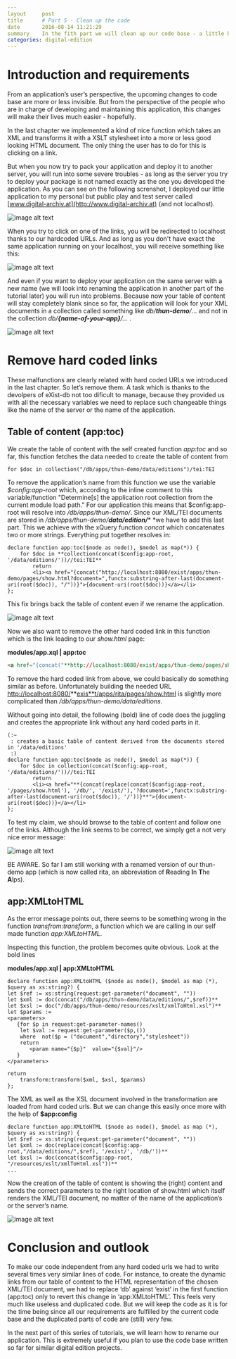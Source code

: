 ```yaml
---
layout     post
title      # Part 5 - Clean up the code
date       2016-08-14 11:21:29
summary    In the fith part we will clean up our code base - a little bit
categories: digital-edition
---
```


# Introduction and requirements

From an application’s user’s perspective, the upcoming changes to code base are more or less invisible. But from the perspective of the people who are in charge of developing and maintaining this application, this changes will make their lives much easier - hopefully. 

In the last chapter we implemented a kind of nice function which takes an XML and transforms it with a XSLT stylesheet into a more or less good looking HTML document. The only thing the user has to do for this is clicking on a link.

But when you now try to pack your application and deploy it to another server, you will run into some severe troubles - as long as the server you try to deploy your package is not named exactly as the one you developed the application. As you can see on the following screnshot, I deployed our little application to my personal but public play and test server called [www.digital-archiv.at](http://www.digital-archiv.at) (and not localhost).

![image alt text](/staticblog/pages/img/part-5/image_0.jpg)

When you try to click on one of the links, you will be redirected to localhost thanks to our hardcoded URLs. And as long as you don't have exact the same application running on your localhost, you will receive something like this:

![image alt text](/staticblog/pages/img/part-5/image_1.jpg)

And even if you want to deploy your application on the same server with a new name (we will look into renaming the application in another part of the tutorial later) you will run into problems. Because now your table of content will stay completely blank since so far, the application will look for your XML documents in a collection called something like *db/***_thun-demo_***/*… and not in the collection *db/***_{name-of-your-app}_***/…* .

![image alt text](/staticblog/pages/img/part-5/image_2.jpg)

# Remove hard coded links

These malfunctions are clearly related with hard coded URLs we introduced in the last chapter. So let’s remove them. A task which is thanks to the devolpers of eXist-db not too dificult to manage, because they provided us with all the necessary variables we need to replace such changeable things like the name of the server or the name of the application. 

## Table of content (app:toc)

We create the table of content with the self created function *app:toc* and so far, this function fetches the data needed to create the table of content from

`for $doc in collection("/db/apps/thun-demo/data/editions")/tei:TEI`

To remove the application’s name from this function we use the variable *$config:app-root* which, according to the inline comment to this variable/function "Determine[s] the application root collection from the current module load path." For our application this means that $config:app-root will resolve into */db/apps/thun-demo/*. Since our XML/TEI documents are stored in */db/apps/thun-demo/***_data/edition/_*** *we have to add this last part. This we achieve with the xQuery function *concat* which concatenates two or more strings. Everything put together resolves in:

```xquery
declare function app:toc($node as node(), $model as map(*)) {
    for $doc in **collection(concat($config:app-root, '/data/editions/'))//tei:TEI**
        return
        <li><a href="{concat("http://localhost:8080/exist/apps/thun-demo/pages/show.html?document=",functx:substring-after-last(document-uri(root($doc)), "/"))}">{document-uri(root($doc))}</a></li>   
};
```

This fix brings back the table of content even if we rename the application.

![image alt text](/staticblog/pages/img/part-5/image_3.jpg)

Now we also want to remove the other hard coded link in this function which is the link leading to our *show.html* page:

**modules/app.xql | app:toc**

```html
<a href="{concat("**http://localhost:8080/exist/apps/thun-demo/pages/show.html**?document=",functx:substring-after-last(document-uri(root($doc)), "/"))}">{document-uri(root($doc))}</a>
```

To remove the hard coded link from above, we could basically do something similar as before. Unfortunately building the needed URL [http://localhost:8080/](http://localhost:8080/exist/apps/rita/pages/show.html)**[exis**t](http://localhost:8080/exist/apps/rita/pages/show.html)[/apps/rita/pages/show.html](http://localhost:8080/exist/apps/rita/pages/show.html)  is slightly more complicated than */db/apps/thun-demo/data/editions*. 

Without going into detail, the following (bold) line of code does the juggling and creates the appropriate link without any hard coded parts in it.

```xquery
(:~
 : creates a basic table of content derived from the documents stored in '/data/editions'
 :)
declare function app:toc($node as node(), $model as map(*)) {
    for $doc in collection(concat($config:app-root, '/data/editions/'))//tei:TEI
        return
        <li><a href="**{concat(replace(concat($config:app-root, '/pages/show.html'), '/db/', '/exist/'),'?document=',functx:substring-after-last(document-uri(root($doc)), '/'))}**">{document-uri(root($doc))}</a></li>   
};
```

To test my claim, we should browse to the table of content and follow one of the links. Although the link seems to be correct, we simply get a not very nice error message:

![image alt text](/staticblog/pages/img/part-5/image_4.jpg)

BE AWARE. So far I am still working with a renamed version of our thun-demo app (which is now called rita, an abbreviation of **R**eading **I**n **T**he **A**lps). 

## app:XMLtoHTML

As the error message points out, there seems to be something wrong in the function *transfrom:transform*, a function which we are calling in our self made function *app:XMLtoHTML*. 

Inspecting this function, the problem becomes quite obvious. Look at the bold lines

**modules/app.xql | app:XMLtoHTML**

```xquery
declare function app:XMLtoHTML ($node as node(), $model as map (*), $query as xs:string?) {
let $ref := xs:string(request:get-parameter("document", ""))
let $xml := doc(concat("/db/apps/thun-demo/data/editions/",$ref))**
let $xsl := doc("/db/apps/thun-demo/resources/xslt/xmlToHtml.xsl")**
let $params := 
<parameters>
   {for $p in request:get-parameter-names()
    let $val := request:get-parameter($p,())
    where  not($p = ("document","directory","stylesheet"))
    return
       <param name="{$p}"  value="{$val}"/>
   }
</parameters>

return 
    transform:transform($xml, $xsl, $params)
};
```

The XML as well as the XSL document involved in the transformation are loaded from hard coded urls. But we can change this easily once more with the help of **$app:config**

```xquery
declare function app:XMLtoHTML ($node as node(), $model as map (*), $query as xs:string?) {
let $ref := xs:string(request:get-parameter("document", ""))
let $xml := doc(replace(concat($config:app-root,"/data/editions/",$ref), '/exist/', '/db/'))**
let $xsl := doc(concat($config:app-root, "/resources/xslt/xmlToHtml.xsl"))**
...
```

Now the creation of the table of content is showing the (right) content and sends the correct parameters to the right location of show.html which itself renders the XML/TEI document, no matter of the name of the application’s or the server’s name. 

![image alt text](/staticblog/pages/img/part-5/image_5.jpg)

# Conclusion and outlook

To make our code independent from any hard coded urls we had to write several times very similar lines of code. For instance, to create the dynamic links from our table of content to the HTML representation of the chosen XML/TEI document, we had to replace ‘db’ against ‘exist’ in the first function (app:toc) only to revert this change in ‘app:XMLtoHTML’. This feels very much like useless and duplicated code. But we will keep the code as it is for the time being since all our requirements are fulfilled by the current code base and the duplicated parts of code are (still) very few. 

In the next part of this series of tutorials, we will learn how to rename our application. This is extremely useful if you plan to use the code base written so far for similar digital edition projects.

 

